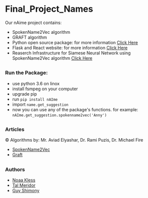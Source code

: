 # Final_Project_Names

Our nAime project contains:
- SpokenName2Vec algorithm
- GRAFT algorithm
- Python open source package: for more information [Click Here](https://pypi.org/project/nAIme/)
- Flask and React website: for more information [Click Here](https://github.com/noaakl/naime-app)
- Reaserch Infrastructure for Siamese Neural Network using SpokenName2Vec algorithm [Click Here](https://github.com/noaakl/Final_Project_Names/tree/main/SiameseNetwork)

##

### Run the Package:
- use python 3.6 on linox
- install fsmpeg on your computer
- upgrade pip
- run `pip install nAIme`
- import `name.get_suggestion`
- now you can use any of the package's functions. for example: `nAIme.get_suggestion.spokenname2vec('Anny')`

##

### Articles

&copy; Algorithms by: Mr. Aviad Elyashar, Dr. Rami Puzis, Dr. Michael Fire

- [SpokenName2Vec](https://scholar.google.co.il/citations?view_op=view_citation&hl=en&user=CPE9YOkAAAAJ&citation_for_view=CPE9YOkAAAAJ:3fE2CSJIrl8C)
- [Graft](https://scholar.google.co.il/citations?view_op=view_citation&hl=en&user=CPE9YOkAAAAJ&citation_for_view=CPE9YOkAAAAJ:kNdYIx-mwKoC)

##

### Authors

- [Noaa Kless](https://github.com/noaakl)
- [Tal Meridor](https://github.com/talmeri)
- [Guy Shimony](https://github.com/guyshimony)
